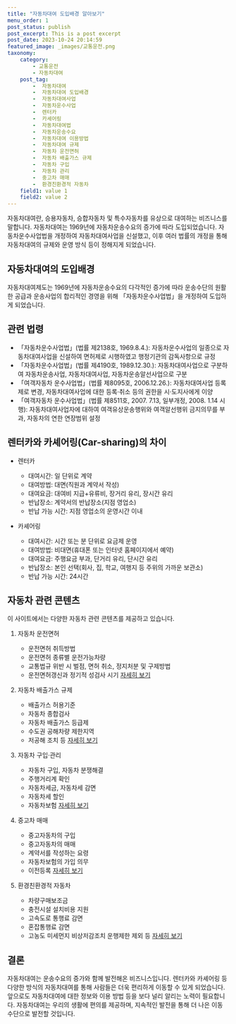 ```yaml
---
title: "자동차대여 도입배경 알아보기"
menu_order: 1
post_status: publish
post_excerpt: This is a post excerpt
post_date: 2023-10-24 20:14:59
featured_image: _images/교통운전.png
taxonomy:
    category:
        - 교통운전
        - 자동차대여
    post_tag:
        -  자동차대여
        -  자동차대여 도입배경
        -  자동차대여사업
        -  자동차운수사업
        -  렌터카
        -  카셰어링
        -  자동차대여법
        -  자동차운송수요
        -  자동차대여 이용방법
        -  자동차대여 규제
        -  자동차 운전면허
        -  자동차 배출가스 규제
        -  자동차 구입
        -  자동차 관리
        -  중고차 매매
        -  환경친환경적 자동차
    field1: value 1
    field2: value 2
---
```



자동차대여란, 승용자동차, 승합자동차 및 특수자동차를 유상으로 대여하는 비즈니스를 말합니다. 자동차대여는 1969년에 자동차운송수요의 증가에 따라 도입되었습니다. 자동차운수사업법을 개정하여 자동차대여사업을 신설했고, 이후 여러 법률의 개정을 통해 자동차대여의 규제와 운영 방식 등이 정해지게 되었습니다.

## 자동차대여의 도입배경

자동차대여제도는 1969년에 자동차운송수요의 다각적인 증가에 따라 운송수단의 원활한 공급과 운송사업의 합리적인 경영을 위해 「자동차운수사업법」을 개정하여 도입하게 되었습니다.

## 관련 법령

- 「자동차운수사업법」(법률 제2138호, 1969.8.4.): 자동차운수사업의 일종으로 자동차대여사업을 신설하여 면허제로 시행하였고 행정기관의 감독사항으로 규정
- 「자동차운수사업법」(법률 제4190호, 1989.12.30.): 자동차대여사업으로 구분하여 자동차운송사업, 자동차대여사업, 자동차운송알선사업으로 구분
- 「여객자동차 운수사업법」(법률 제8095호, 2006.12.26.): 자동차대여사업 등록제로 변경, 자동차대여사업에 대한 등록·취소 등의 권한을 시·도지사에게 이양
- 「여객자동차 운수사업법」(법률 제8511호, 2007. 7.13, 일부개정, 2008. 1.14 시행): 자동차대여사업자에 대하여 여객유상운송행위와 여객알선행위 금지의무를 부과, 자동차의 연한 연장범위 설정

## 렌터카와 카셰어링(Car-sharing)의 차이

- 렌터카
  - 대여시간: 일 단위로 계약
  - 대여방법: 대면(직원과 계약서 작성)
  - 대여요금: 대여비 지급+유류비, 장거리 유리, 장시간 유리
  - 반납장소: 계약서의 반납장소(지점 영업소)
  - 반납 가능 시간: 지점 영업소의 운영시간 이내

- 카셰어링
  - 대여시간: 시간 또는 분 단위로 요금제 운영
  - 대여방법: 비대면(휴대폰 또는 인터넷 홈페이지에서 예약)
  - 대여요금: 주행요금 부과, 단거리 유리, 단시간 유리
  - 반납장소: 본인 선택(회사, 집, 학교, 여행지 등 주위의 가까운 보관소)
  - 반납 가능 시간: 24시간

## 자동차 관련 콘텐츠

이 사이트에서는 다양한 자동차 관련 콘텐츠를 제공하고 있습니다.

1. 자동차 운전면허
   - 운전면허 취득방법
   - 운전면허 종류별 운전가능차량
   - 교통법규 위반 시 벌점, 면허 취소, 정지처분 및 구제방법
   - 운전면허갱신과 정기적 성검사 시기
   [자세히 보기](링크)

2. 자동차 배출가스 규제
   - 배출가스 허용기준
   - 자동차 종합검사
   - 자동차 배출가스 등급제
   - 수도권 공해차량 제한지역
   - 저공해 조치 등
   [자세히 보기](링크)

3. 자동차 구입·관리
   - 자동차 구입, 자동차 분쟁해결
   - 주행거리계 확인
   - 자동차세금, 자동차세 감면
   - 자동차세 할인
   - 자동차보험
   [자세히 보기](링크)

4. 중고차 매매
   - 중고자동차의 구입
   - 중고자동차의 매매
   - 계약서를 작성하는 요령
   - 자동차보험의 가입 의무
   - 이전등록
   [자세히 보기](링크)

5. 환경친환경적 자동차
   - 차량구매보조금
   - 충전시설 설치비용 지원
   - 고속도로 통행료 감면
   - 혼잡통행료 감면
   - 고농도 미세먼지 비상저감조치 운행제한 제외 등
   [자세히 보기](링크)

## 결론

자동차대여는 운송수요의 증가와 함께 발전해온 비즈니스입니다. 렌터카와 카셰어링 등 다양한 방식의 자동차대여를 통해 사람들은 더욱 편리하게 이동할 수 있게 되었습니다. 앞으로도 자동차대여에 대한 정보와 이용 방법 등을 보다 널리 알리는 노력이 필요합니다. 자동차대여는 우리의 생활에 편의를 제공하며, 지속적인 발전을 통해 더 나은 이동 수단으로 발전할 것입니다.

